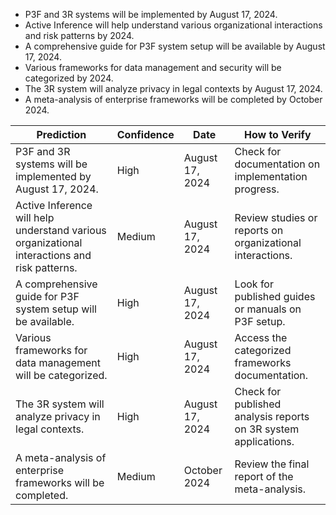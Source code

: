 - P3F and 3R systems will be implemented by August 17, 2024.
- Active Inference will help understand various organizational interactions and risk patterns by 2024.
- A comprehensive guide for P3F system setup will be available by August 17, 2024.
- Various frameworks for data management and security will be categorized by 2024.
- The 3R system will analyze privacy in legal contexts by August 17, 2024.
- A meta-analysis of enterprise frameworks will be completed by October 2024.

| Prediction                                                                                      | Confidence | Date               | How to Verify                                                    |
|-------------------------------------------------------------------------------------------------|------------|--------------------|-----------------------------------------------------------------|
| P3F and 3R systems will be implemented by August 17, 2024.                                   | High       | August 17, 2024    | Check for documentation on implementation progress.             |
| Active Inference will help understand various organizational interactions and risk patterns.   | Medium     | August 17, 2024    | Review studies or reports on organizational interactions.       |
| A comprehensive guide for P3F system setup will be available.                                 | High       | August 17, 2024    | Look for published guides or manuals on P3F setup.             |
| Various frameworks for data management will be categorized.                                    | High       | August 17, 2024    | Access the categorized frameworks documentation.                |
| The 3R system will analyze privacy in legal contexts.                                         | High       | August 17, 2024    | Check for published analysis reports on 3R system applications. |
| A meta-analysis of enterprise frameworks will be completed.                                    | Medium     | October 2024       | Review the final report of the meta-analysis.                  |
